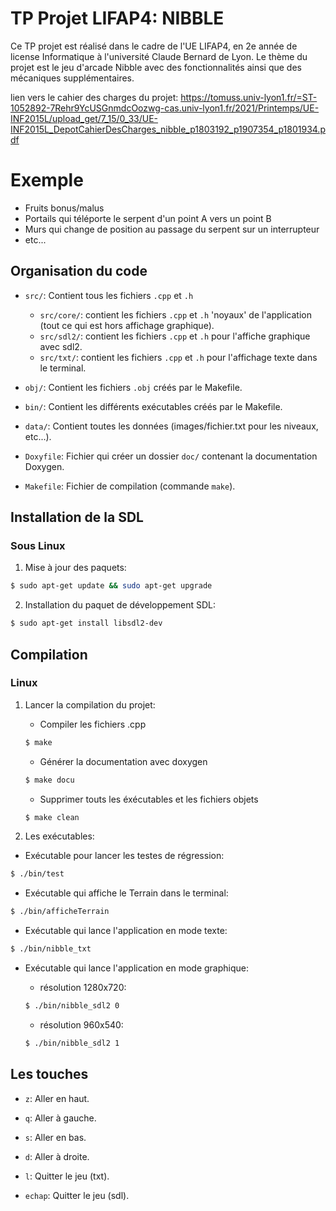 # TP Projet LIFAP4: NIBBLE
Ce TP projet est réalisé dans le cadre de l'UE LIFAP4, en 2e année de license Informatique à l'université Claude Bernard de Lyon.
Le thème du projet est le jeu d'arcade Nibble avec des fonctionnalités ainsi que des mécaniques supplémentaires.

lien vers le cahier des charges du projet: https://tomuss.univ-lyon1.fr/=ST-1052892-7Rehr9YcUSGnmdcOozwg-cas.univ-lyon1.fr/2021/Printemps/UE-INF2015L/upload_get/7_15/0_33/UE-INF2015L_DepotCahierDesCharges_nibble_p1803192_p1907354_p1801934.pdf

# Exemple 
- Fruits bonus/malus 
- Portails qui téléporte le serpent d'un point A vers un point B
- Murs qui change de position au passage du serpent sur un interrupteur 
- etc...

## Organisation du code

- `src/`: Contient tous les fichiers `.cpp` et `.h`
    - `src/core/`: contient les fichiers `.cpp` et `.h` 'noyaux' de l'application (tout ce qui est hors affichage graphique).
    - `src/sdl2/`: contient les fichiers `.cpp` et `.h` pour l'affiche graphique avec sdl2.
    - `src/txt/`: contient les fichiers `.cpp` et `.h` pour l'affichage texte dans le terminal.
    

- `obj/`: Contient les fichiers `.obj` créés par le Makefile.

- `bin/`: Contient les différents exécutables créés par le Makefile.

- `data/`: Contient toutes les données (images/fichier.txt pour les niveaux, etc...).

- `Doxyfile`: Fichier qui créer un dossier `doc/` contenant la documentation Doxygen.

- `Makefile`: Fichier de compilation (commande `make`).

## Installation de la SDL 

### Sous Linux 

1. Mise à jour des paquets:

```bash
$ sudo apt-get update && sudo apt-get upgrade
```

2. Installation du paquet de développement SDL:

```bash
$ sudo apt-get install libsdl2-dev
```

## Compilation 

### Linux

1. Lancer la compilation du projet:

    - Compiler les fichiers .cpp
    ```bash
    $ make 
    ```

    - Générer la documentation avec doxygen 
    ```bash
    $ make docu 
    ```

    - Supprimer touts les éxécutables et les fichiers objets
    ```bash
    $ make clean
    ```

2. Les exécutables:

- Exécutable pour lancer les testes de régression:

```bash
$ ./bin/test 
```

- Exécutable qui affiche le Terrain dans le terminal:

```bash
$ ./bin/afficheTerrain
```
- Exécutable qui lance l'application en mode texte:

```bash
$ ./bin/nibble_txt
```

- Exécutable qui lance l'application en mode graphique:

    - résolution 1280x720:
    ```bash
    $ ./bin/nibble_sdl2 0
    ```

    - résolution 960x540:
    ```bash
    $ ./bin/nibble_sdl2 1
    ```
## Les touches

- `z`: Aller en haut.
- `q`: Aller à gauche.
- `s`: Aller en bas.
- `d`: Aller à droite. 

- `l`: Quitter le jeu (txt).
- `echap`: Quitter le jeu (sdl).
